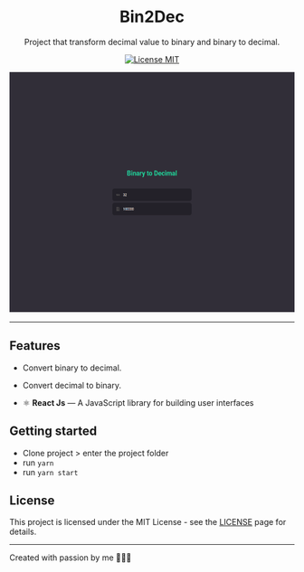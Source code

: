 <h1 align="center">
<br>
Bin2Dec
</h1>

<p align="center">Project that transform decimal value to binary and binary to decimal.</p>

<p align="center">
  <a href="https://opensource.org/licenses/MIT">
    <img src="https://img.shields.io/badge/License-MIT-blue.svg" alt="License MIT">
  </a>
</p>

<div>
  <img src="repo/imgs/image.png" alt="demo" height="425">
</div>

<hr />

## Features

- Convert binary to decimal.
- Convert decimal to binary.

- ⚛️ **React Js** — A JavaScript library for building user interfaces

## Getting started

- Clone project > enter the project folder
- run `yarn`
- run `yarn start`

## License

This project is licensed under the MIT License - see the [LICENSE](https://opensource.org/licenses/MIT) page for details.

---

Created with passion by me 👨🏻‍💻
